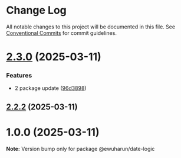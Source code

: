 # Change Log

All notable changes to this project will be documented in this file.
See [Conventional Commits](https://conventionalcommits.org) for commit guidelines.

# [2.3.0](https://github.com/ewuharun/monorepo/compare/@ewuharun/date-logic@2.2.2...@ewuharun/date-logic@2.3.0) (2025-03-11)


### Features

* 2 package update ([96d3898](https://github.com/ewuharun/monorepo/commit/96d3898fe8e228b84cd2bd14dcd6f53c17456f24))





## [2.2.2](https://github.com/ewuharun/monorepo/compare/@ewuharun/date-logic@2.2.1...@ewuharun/date-logic@2.2.2) (2025-03-11)



# 1.0.0 (2025-03-11)

**Note:** Version bump only for package @ewuharun/date-logic
